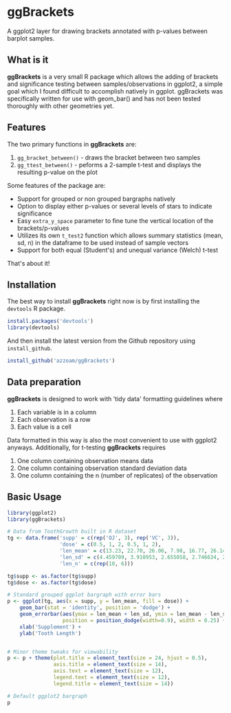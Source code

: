 # ggBrackets
A ggplot2 layer for drawing brackets annotated with p-values between barplot samples.

## What is it

**ggBrackets** is a very small R package which allows the adding of
brackets and significance testing between samples/observations in
ggplot2, a simple goal which I found difficult to accomplish natively
in ggplot.  ggBrackets was specifically written for use with geom_bar()
and has not been tested thoroughly with other geometries yet.  

## Features

The two primary functions in **ggBrackets** are:

1. `gg_bracket_between()` - draws the bracket between two samples  
2. `gg_ttest_between()` - peforms a 2-sample t-test and displays the
resulting p-value on the plot

Some features of the package are:

- Support for grouped or non grouped bargraphs natively  
- Option to display either p-values or several levels of stars
to indicate significance  
- Easy `extra_y_space` parameter to fine tune the vertical location of
the brackets/p-values  
- Utilizes its own `t_test2` function which allows summary statistics
(mean, sd, n) in the dataframe to be used instead of sample vectors  
- Support for both equal (Student's) and unequal variance (Welch) t-test  

That's about it!

## Installation

The best way to install **ggBrackets** right now is by first installing
the `devtools` R package.

```r
install.packages('devtools')
library(devtools)
```

And then install the latest version from the Github repository using
`install_github`.

```r
install_github('azzoam/ggBrackets')
```

## Data preparation

**ggBrackets** is designed to work with 'tidy data' formatting guidelines
where

1. Each variable is in a column  
2. Each observation is a row  
3. Each value is a cell

Data formatted in this way is also the most convenient to use with 
ggplot2 anyways.  Additionally, for t-testing **ggBrackets** requires

1. One column containing observation means data  
2. One column containing observation standard deviation data  
3. One column containing the n (number of replicates) of the observation

## Basic Usage

```r
library(ggplot2)
library(ggBrackets)

# Data from ToothGrowth built in R dataset
tg <- data.frame('supp' = c(rep('OJ', 3), rep('VC', 3)),
                 'dose' = c(0.5, 1, 2, 0.5, 1, 2),
                 'len_mean' = c(13.23, 22.70, 26.06, 7.98, 16.77, 26.14),
                 'len_sd' = c(4.459709, 3.910953, 2.655058, 2.746634, 2.515309, 4.797731),
                 'len_n' = c(rep(10, 6)))

tg$supp <- as.factor(tg$supp)
tg$dose <- as.factor(tg$dose)

# Standard grouped ggplot bargraph with error bars
p <- ggplot(tg, aes(x = supp, y = len_mean, fill = dose)) +
    geom_bar(stat = 'identity', position = 'dodge') +
    geom_errorbar(aes(ymax = len_mean + len_sd, ymin = len_mean - len_sd),
                  position = position_dodge(width=0.9), width = 0.25) +
    xlab('Supplement') +
    ylab('Tooth Length')


# Minor theme tweaks for viewability 
p <- p + theme(plot.title = element_text(size = 24, hjust = 0.5),
               axis.title = element_text(size = 14),
               axis.text = element_text(size = 12),
               legend.text = element_text(size = 12),
               legend.title = element_text(size = 14))

# Default ggplot2 bargraph
p

```
